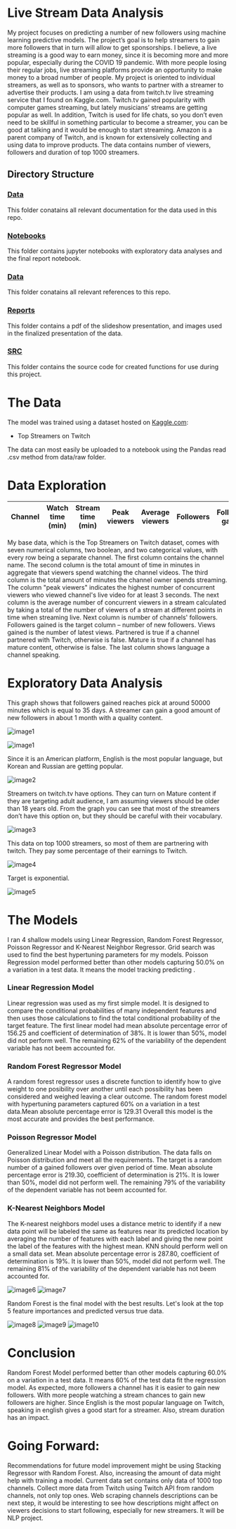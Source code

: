 # Live Stream Data Analysis

My project focuses on predicting a number of new followers using machine learning predictive models. The project’s goal is to help streamers to gain more followers that in turn will allow to get sponsorships. I believe, a live streaming is a good way to earn money, since it is becoming more and more popular, especially during the COVID 19 pandemic. With more people losing their regular jobs, live streaming platforms provide an opportunity to make money to a broad number of people. My project is oriented to individual streamers, as well as to sponsors, who wants to partner with a streamer to advertise their products. I am using a data from twitch.tv live streaming service that I found on Kaggle.com. Twitch.tv gained popularity with computer games streaming, but lately musicians’ streams are getting popular as well. In addition, Twitch is used for life chats, so you don’t even need to be skillful in something particular to become a streamer, you can be good at talking and it would be enough to start streaming. Amazon is a parent company of Twitch, and is known for extensively collecting and using data to improve products. The data contains number of viewers, followers and duration of top 1000 streamers.

## Directory Structure

### [Data](https://github.com/oklena/Live_Stream_Data_Analysis/tree/main/data)
This folder conatains all relevant documentation for the data used in this repo.

### [Notebooks](https://github.com/oklena/Live_Stream_Data_Analysis/tree/main/notebooks)
This folder contains jupyter notebooks with exploratory data analyses and the final report notebook.

### [Data](https://github.com/oklena/Live_Stream_Data_Analysis/tree/main/references)
This folder conatains all relevant references to this repo.

### [Reports](https://github.com/oklena/Live_Stream_Data_Analysis/tree/main/reports)
This folder contains a pdf of the slideshow presentation, and images used in the finalized presentation of the data.

### [SRC](https://github.com/oklena/Live_Stream_Data_Analysis/tree/main/src)
This folder contains the source code for created functions for use during this project.


# The Data

The model was trained using a dataset hosted on [Kaggle.com](https://www.kaggle.com/aayushmishra1512/twitchdata): 

* Top Streamers on Twitch

The data can most easily be uploaded to a notebook using the Pandas read .csv method from data/raw folder. 

# Data Exploration

| Channel | Watch time (min) | Stream time (min) | Peak viewers | Average viewers | Followers | Followers gained | Views gained | Partnered | Mature | Language |
| --------|------------------|-------------------|--------------|-----------------|-----------|------------------|--------------|-----------|--------|------------|

My base data, which is the Top Streamers on Twitch dataset, comes with seven numerical columns, two boolean, and two categorical values, with every row being a separate channel. The first column contains the channel name. The second column is the total amount of time in minutes in aggregate that viewers spend watching the channel videos. The third column is the total amount of minutes the channel owner spends streaming. The column "peak viewers" indicates the highest number of concurrent viewers who viewed channel's live video for at least 3 seconds. The next column is the average number of concurrent viewers in a stream calculated by taking a total of the number of viewers of a stream at different points in time when streaming live. Next column is number of channels' followers. Followers gained is the target column – number of new followers. Views gained is the number of latest views. Partnered is true if a channel partnered with Twitch, otherwise is false. Mature is true if a channel has mature content, otherwise is false. The last column shows language a channel speaking. 

# Exploratory Data Analysis
This graph shows that followers gained reaches pick at around 50000 minutes which is equal to 35 days. A streamer can gain a good amount of new followers in about 1 month with a quality content.

![image1](reports/figures/StreamTimevsFollowersgained.png)

![image1](reports/figures/FollowersvsFollowersgained.png)

Since it is an American platform, English is the most popular language, but Korean and Russian are getting popular. 

![image2](reports/figures/Languages.png)

Streamers on twitch.tv have options. They can turn on Mature content if they are targeting adult audience, I am assuming viewers should be older than 18 years old. From the graph you can see that most of the streamers don’t have this option on, but they should be careful with their vocabulary. 

![image3](reports/figures/Mature.png)

This data on top 1000 streamers, so most of them are partnering with twitch. They pay some percentage of their earnings to Twitch.

![image4](reports/figures/Partnered.png)

Target is exponential.

![image5](reports/figures/Target_Dist.png)

# The Models 

I ran 4 shallow models using Linear Regression, Random Forest Regressor, Poisson Regressor and K-Nearest Neighbor Regressor. Grid search was used to find the best hypertuning parameters for my models. Poisson Regression model performed better than other models capturing 50.0% on a variation in a test data. It means the model tracking predicting . 

### Linear Regression Model
Linear regression was used as my first simple model. It is designed to compare the conditional probabilities of many independent features and then uses those calculations to find the total conditional probability of the target feature. The first linear model had mean absolute percentage error of 156.25 and coefficient of determination of 38%. It is lower than 50%, model did not perform well. The remaining 62% of the variability of the dependent variable has not beem accounted for. 


### Random Forest Regressor Model

A random forest regressor uses a discrete function to identify how to give weight to one posibility over another until each possibility has been considered and weighed leaving a clear outcome. The random forest model with hypertuning parameters captured 60% on a variation in a test data.Mean absolute percentage error is 129.31
Overall this model is the most accurate and provides the best performance.

### Poisson Regressor Model

Generalized Linear Model with a Poisson distribution. The data falls on Poisson distribution and meet all the requirements. The target is a random number of a gained followers over given period of time. Mean absolute percentage error is 219.30, coefficient of determination is 21%. It is lower than 50%, model did not perform well. The remaining 79% of the variability of the dependent variable has not beem accounted for. 



### K-Nearest Neighbors Model

The K-nearest neighbors model uses a distance metric to identify if a new data point will be labeled the same as features near its predicted location by averaging the number of features with each label and giving the new point the label of the features with the highest mean. KNN should perform well on a small data set. Mean absolute percentage error is 287.80, coefficient of determination is 19%. It is lower than 50%, model did not perform well. The remaining 81% of the variability of the dependent variable has not beem accounted for. 

![image6](reports/figures/Models_performances_1.png)
![image7](reports/figures/Models_performances_2.png)

Random Forest is the final model with the best results. Let's look at the top 5 feature importances and predicted versus true data.

![image8](reports/figures/RF_5_feature_importances.png)
![image9](reports/figures/Random_Forest_performances_1.png)
![image10](reports/figures/Random_Forest_performances_2.png)


# Conclusion

Random Forest Model performed better than other models capturing 60.0% on a variation in a test data. It means 60% of the test data fit the regression model. As expected, more followers a channel has it is easier to gain new followers. With more people watching a stream chances to gain new followers are higher. Since English is the most popular language on Twitch, speaking in english gives a good start for a streamer. Also, stream duration has an impact.


# Going Forward:

Recommendations for future model improvement might be using Stacking Regressor with Random Forest. Also, increasing the amount of data might help with training a model. Current data set contains only data of 1000 top channels. Collect more data from Twitch using Twitch API from random channels, not only top ones. Web scraping channels descriptions can be next step, it would be interesting to see how descriptions might affect on viewers decisions to start following, especially for new streamers. It will be NLP project.     
